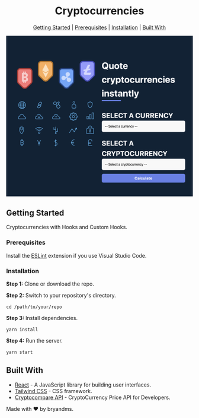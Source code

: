 <div align="center">

# Cryptocurrencies

[Getting Started](#getting-started) | [Prerequisites](#prerequisites) | [Installation](#installation) | [Built With](#built-with)

</div>

<div align="center">
  <img src="public/project.png" alt="Cryptocurrencies">
</div>

## Getting Started

Cryptocurrencies with Hooks and Custom Hooks.

### Prerequisites

Install the [ESLint](https://github.com/Microsoft/vscode-eslint) extension if you use Visual Studio Code.

### Installation

**Step 1:** Clone or download the repo.

**Step 2:** Switch to your repository's directory.

```
cd /path/to/your/repo
```

**Step 3:** Install dependencies.

```
yarn install
```

**Step 4:** Run the server.

```
yarn start
```

## Built With

- [React](https://reactjs.org/) - A JavaScript library for building user interfaces.
- [Tailwind CSS](https://tailwindcss.com/) - CSS framework.
- [Cryptocompare API](https://min-api.cryptocompare.com/) - CryptoCurrency Price API for Developers.

Made with ❤ by bryandms.
